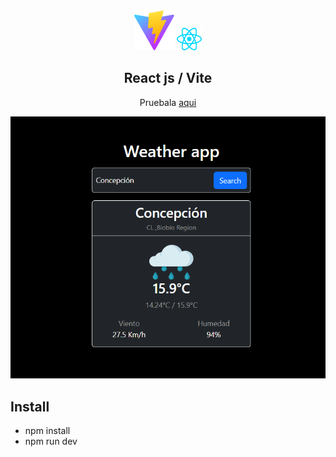 <div align='center'>
  <img  src='./public/vite.svg'> <img width='40' src='./public/react.svg'>
  
  <h2> React js / Vite </h2>
  
   Pruebala [aqui](https://tomasjara.github.io/weather_app/)
   
   ![screenshot](/imgs/sc.png)
</div>

## Install

- npm install
- npm run dev 

